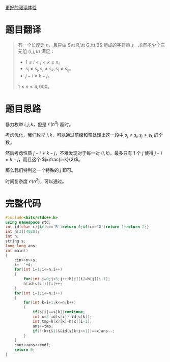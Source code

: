 [更好的阅读体验](http://blog.cyx2009.top/archives/187/)

# 题目翻译

> 有一个长度为 $n$，且只由 $\tt R,\tt G,\tt B$ 组成的字符串 $s$，求有多少个三元组 $(i,j,k)$ 满足：
> 
> - $1\leq i<j<k\leq n$。
> - $s_i\neq s_j,s_j\neq s_k,s_i\neq s_k$。
> - $j-i\neq k-j$。
> 
> $1\leq n \leq 4,000$。

# 题目思路

暴力枚举 $i,j,k$，但是 $\mathcal O(n^3)$ 超时。

考虑优化，我们枚举 $i,k$，可以通过前缀和预处理出这一段中 $s_j\neq s_i,s_j\neq s_k$ 的个数。

然后考虑性质 $j-i\neq k-j$，不难发现对于每一对 $(i,k)$，最多只有 $1$ 个 $j$ 使得 $j-i=k-j$，而且这个 $j=\frac{i+k}{2}$。

那么我们特判这一个特殊的 $j$ 即可。

时间复杂度 $\mathcal O(n^2)$，可以通过。

# 完整代码



```cpp
#include<bits/stdc++.h>
using namespace std;
int id(char c){if(c=='R')return 0;if(c=='G')return 1;return 2;}
int h[3][4020];
int n;
string s;
long long ans;
int main()
{
    cin>>n>>s;
    s=' '+s;
    for(int i=1;i<=n;i++)
    {
        for(int j=0;j<3;j++)h[j][i]=h[j][i-1];
        h[id(s[i])][i]++;
    }
    for(int i=1;i<=n;i++)
    {
        for(int k=i+1;k<=n;k++)
        {
            if(s[i]==s[k])continue;
            int x=3-id(s[i])-id(s[k]);
            int tmp=h[x][k]-h[x][i-1];
            ans+=tmp;
            if(!(k+i&1)&&id(s[k+i>>1])==x)ans--;
        }
    }
    cout<<ans<<endl;
    return 0;
}
```


